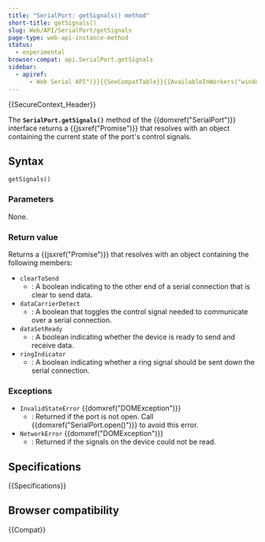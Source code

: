 ```yaml
---
title: "SerialPort: getSignals() method"
short-title: getSignals()
slug: Web/API/SerialPort/getSignals
page-type: web-api-instance-method
status:
  - experimental
browser-compat: api.SerialPort.getSignals
sidebar:
  - apiref:
      - Web Serial API")}}{{SeeCompatTable}}{{AvailableInWorkers("window_and_dedicated
---
```


{{SecureContext_Header}}

The **`SerialPort.getSignals()`** method of the {{domxref("SerialPort")}} interface returns a {{jsxref("Promise")}} that resolves with an object containing the current state of the port's control signals.

## Syntax

```js-nolint
getSignals()
```

### Parameters

None.

### Return value

Returns a {{jsxref("Promise")}} that resolves with an object containing the following members:

- `clearToSend`
  - : A boolean indicating to the other end of a serial connection that is clear to send data.
- `dataCarrierDetect`
  - : A boolean that toggles the control signal needed to communicate over a serial connection.
- `dataSetReady`
  - : A boolean indicating whether the device is ready to send and receive data.
- `ringIndicator`
  - : A boolean indicating whether a ring signal should be sent down the serial connection.

### Exceptions

- `InvalidStateError` {{domxref("DOMException")}}
  - : Returned if the port is not open. Call {{domxref("SerialPort.open()")}} to avoid this error.
- `NetworkError` {{domxref("DOMException")}}
  - : Returned if the signals on the device could not be read.

## Specifications

{{Specifications}}

## Browser compatibility

{{Compat}}
